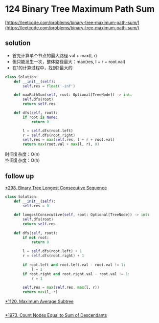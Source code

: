 # 124 Binary Tree Maximum Path Sum
[https://leetcode.com/problems/binary-tree-maximum-path-sum/](https://leetcode.com/problems/binary-tree-maximum-path-sum/)


## solution

- 首先计算单个节点的最大路径 val + max(l, r)
- 但只能发生一次，整体路径最大：max(res, l + r + root.val)
- 在1的计算过程中，找到2最大的

```python
class Solution:
    def __init__(self):
        self.res = float('-inf')

    def maxPathSum(self, root: Optional[TreeNode]) -> int:
        self.dfs(root)
        return self.res

    def dfs(self, root):
        if root is None:
            return 0

        l = self.dfs(root.left)
        r = self.dfs(root.right)
        self.res = max(self.res, l + r + root.val)
        return max(root.val + max(l, r), 0)
```
时间复杂度：O(n) <br>
空间复杂度：O(h)


## follow up

[*298. Binary Tree Longest Consecutive Sequence](https://leetcode.com/problems/binary-tree-longest-consecutive-sequence/description/)
```python
class Solution:
    def __init__(self):
        self.res = 0
        
    def longestConsecutive(self, root: Optional[TreeNode]) -> int:
        self.dfs(root)
        return self.res
    
    def dfs(self, root):
        if not root:
            return 0
        
        l = self.dfs(root.left) + 1
        r = self.dfs(root.right) + 1
        
        if root.left and root.left.val - root.val != 1:
            l = 1
        if root.right and root.right.val - root.val != 1:
            r = 1
        
        self.res = max(self.res, max(l, r))
        return max(l, r)
```

[*1120. Maximum Average Subtree](https://leetcode.com/problems/maximum-average-subtree/description/)
```python

```

[*1973. Count Nodes Equal to Sum of Descendants](https://leetcode.com/problems/count-nodes-equal-to-sum-of-descendants/description/)
```python

```
